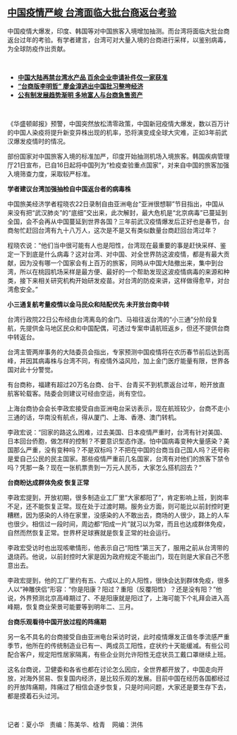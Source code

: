 <!--1671819540000-->
[中国疫情严峻 台湾面临大批台商返台考验](https://www.rfa.org/mandarin/yataibaodao/gangtai/hx1-12232022125252.html)
------

<p><span style="font-weight: 400;">中国疫情大爆发，印度、韩国等对中国旅客入境增加抽测。而</span><span style="font-weight: 400;">台湾将面临大批台商返台过年的考验。有学者建言，台湾可对大量入境的台商进行采样，以鉴别病毒，为全球防疫作出贡献。</span></p><p><span class="result-title"> </span></p><ul><li><a href="https://www.rfa.org/mandarin/Xinwen/5-12082022133309.html"><strong>中国大陆再禁台湾水产品 百余企业申请补件仅一家获准</strong></a></li><li><strong><a href="https://www.rfa.org/mandarin/yataibaodao/gangtai/hx-11092022093524.html">“台商版李明哲” 廖金漳逃出中国批习整垮经济</a></strong></li><li><strong><a href="https://www.rfa.org/mandarin/yataibaodao/jingmao/gt2-10252022025821.html">公有制发展趋势渐明 多地富人与台商急售资产</a></strong></li></ul><p><span class="result-title"> </span></p><p><span style="font-weight: 400;">《</span><span style="font-weight: 400;">华盛顿邮报</span><span style="font-weight: 400;">》</span><span style="font-weight: 400;">预警，中国突然放松清零政策，中国新冠疫情大爆发，数以百万计的中国人染疫将提升新变异株出现的机率，恐将演变成全球大灾难，正如</span><span style="font-weight: 400;">3</span><span style="font-weight: 400;">年前武汉爆发疫情时的情况。</span></p><p><span style="font-weight: 400;">部份国家对中国旅客入境的标准加严，印度开始抽测机场入境旅客。韩国疾病管理厅</span><span style="font-weight: 400;">21</span><span style="font-weight: 400;">日宣布，已自</span><span style="font-weight: 400;">16</span><span style="font-weight: 400;">日起将中国列为“检疫查验重点国家”，对来自中国的旅客加强入境筛查力度，采取较严标准。</span></p><p><b>学者建议台湾加强抽检自中国返台者的病毒株</b></p><p><span style="font-weight: 400;">中国旅美经济学者程晓农</span><span style="font-weight: 400;">22</span><span style="font-weight: 400;">日录制自由亚洲电台“亚洲很想聊”节目指出，中国从来没有把“武汉肺炎”的“底细”交出来，此次解封，最大危机是“北京病毒”已蔓延到全国，会不会再从中国蔓延到世界各国？三年前武汉疫情爆发后正好也是春节，台商匆忙赶回台湾有九十八万人，这次是不是又有类似数量台商赶回台湾过年？</span><span style="font-weight: 400;"> </span></p><p><span style="font-weight: 400;">程晓农说：“他们当中很可能有人也是阳性，台湾现在最重要的事是赶快采样、</span><span style="font-weight: 400;">鉴</span><span style="font-weight: 400;">定一下到底是什么病毒？这对台湾、对中国、对全世界防这波疫情，都是有最大贡献，因为没有哪一个国家会有上百万的旅客，同時从中国大陆撤出来，集中到台湾，所以在桃园机场采样是最方便、最好的一个帮助发现这波疫情病毒的来源和种类，接下来相关研究机构开始研发疫苗。对台湾的防疫来讲，这样做得愈早，对台湾愈安全。”</span><span style="font-weight: 400;"> </span></p><p><b>小三通复航考量疫情以金马民众和陆配优先 未开放台商中转</b></p><p><span style="font-weight: 400;">台湾行政院</span><span style="font-weight: 400;">22</span><span style="font-weight: 400;">日公布经由台湾离岛的金门、马祖往返台湾的“小三通”分阶段复航，先提供金马地区民众和中国配偶，可透过专案申请航班返乡，但还不提供台商中转返台。</span></p><p><span style="font-weight: 400;">台湾主管两岸事务的大陆委员会指出，专家预测中国疫情将在农历春节前后达到高峰，并因其病毒株与台湾不同，有疫情外溢风险，加上金门医疗能量有限，世界各国对此十分警觉。</span></p><p><span style="font-weight: 400;">有台商称，福建有超过</span><span style="font-weight: 400;">20</span><span style="font-weight: 400;">万名台商、台干、台青买不到机票返台过年，盼开放直航客轮载客。陆委会则建议可经由空运，尚有空位。</span></p><p><span style="font-weight: 400;">上海台商协会会长李政宏接受自由亚洲电台采访表示，现在航班较少，台商不走小三通的话，华南没有航点，得从厦门、上海、香港、澳门转机。</span></p><p><span style="font-weight: 400;">李政宏说：“回家的路这么困难，过去美国、日本疫情严重时，台湾有针对美国、日本回台侨胞，做怎样的控制？不要意识型态作遂。怕中国病毒变种大量感染？美国那么严重，没有变种吗？不是双标吗？不把在中国的台商当自己国人吗？还号称是爱自己公民的民主国家。那些疫情严重前几名国家，台湾有对他们的旅客下禁令吗？凭那一条？现在一张机票贵到一万元人民币，大家怎么搭机回去？”</span></p><p><b>台商盼达成群体免疫 恢复正常</b></p><p><span style="font-weight: 400;">李政宏提到，开放初期，很多制造业工厂里“大家都阳了”，肯定影响上班，到岗率不足，还不能恢复正常。现在处于过渡时期。服务业方面，则可能比以前封控时更糟糕，因为感染的人待在家里，没感染的人不敢出去，商场的人很少，路上的人车也很少。相信过一段时间，周边都“阳成一片”就习以为常，而且也达成群体免疫，自然而然恢复正常。世界杯足球赛就是恢复正常的社会运行。</span></p><p><span style="font-weight: 400;">李政宏受访时也出现咳嗽情形，他表示自己“阳性”第三天了，服用之前从台湾带的退烧药。他说，以前封控时大家是因为政府规定不能出门，现在则是大家自己</span><span style="font-weight: 400;">不愿</span><span style="font-weight: 400;">意出去。</span></p><p><span style="font-weight: 400;">李政宏提到，他的工厂里约有五、六成以上的人阳性，很快会达到群体免疫，很多人以“神雕侠侣”形容：“你是阳康？阳过？重阳（反覆阳性）？还是没有阳？”他说，外界预测北京高峰期过了、不是阳康就是阳过了，上海可能下个礼拜会进入高峰期，恢复商业荣景可能要等到明年二、三月。</span></p><p><b>台商乐观看待中国开放过程的阵痛期 </b></p><p><span style="font-weight: 400;">另一名不具名的台商接受自由亚洲电台采访时说，此时疫情爆发正值冬季流感严重季节，他所在的传统制造业已有一、两成员工阳性，症状约十天能缓减。有些公司配合客户，规定阳性居家隔离，有些企业则允许阳性无症状员工戴口罩继续上班。</span></p><p><span style="font-weight: 400;">这名台商说，卫健委和各省也都在讨论怎么因应，全世界都开放了，中国走向开放，对海外贸易、恢复国内经济，是比较乐观的发展。目前中国在经历各国都经过的开放阵痛期，阵痛过了相信会逐步恢复，只是时间问题，</span><span style="font-weight: 400;">大家还是要生存下去，都是摸着石头过河。</span></p><p><span style="font-weight: 400;"> </span></p><p><span style="font-weight: 400;">记者：夏小华  </span><span style="font-weight: 400;"> 责编：陈美华、梒青    网编：洪伟 <br/></span></p>
